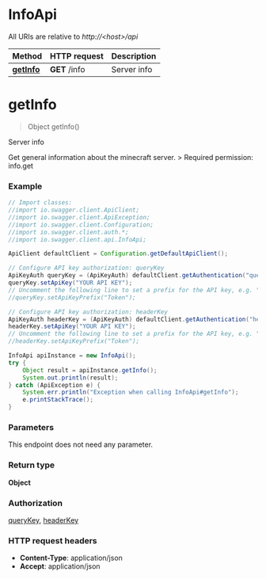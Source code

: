 # InfoApi

All URIs are relative to *http://&lt;host&gt;/api*

Method | HTTP request | Description
------------- | ------------- | -------------
[**getInfo**](InfoApi.md#getInfo) | **GET** /info | Server info


<a name="getInfo"></a>
# **getInfo**
> Object getInfo()

Server info

Get general information about the minecraft server.  &gt; Required permission: info.get 

### Example
```java
// Import classes:
//import io.swagger.client.ApiClient;
//import io.swagger.client.ApiException;
//import io.swagger.client.Configuration;
//import io.swagger.client.auth.*;
//import io.swagger.client.api.InfoApi;

ApiClient defaultClient = Configuration.getDefaultApiClient();

// Configure API key authorization: queryKey
ApiKeyAuth queryKey = (ApiKeyAuth) defaultClient.getAuthentication("queryKey");
queryKey.setApiKey("YOUR API KEY");
// Uncomment the following line to set a prefix for the API key, e.g. "Token" (defaults to null)
//queryKey.setApiKeyPrefix("Token");

// Configure API key authorization: headerKey
ApiKeyAuth headerKey = (ApiKeyAuth) defaultClient.getAuthentication("headerKey");
headerKey.setApiKey("YOUR API KEY");
// Uncomment the following line to set a prefix for the API key, e.g. "Token" (defaults to null)
//headerKey.setApiKeyPrefix("Token");

InfoApi apiInstance = new InfoApi();
try {
    Object result = apiInstance.getInfo();
    System.out.println(result);
} catch (ApiException e) {
    System.err.println("Exception when calling InfoApi#getInfo");
    e.printStackTrace();
}
```

### Parameters
This endpoint does not need any parameter.

### Return type

**Object**

### Authorization

[queryKey](../README.md#queryKey), [headerKey](../README.md#headerKey)

### HTTP request headers

 - **Content-Type**: application/json
 - **Accept**: application/json

